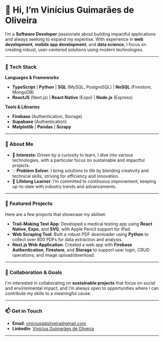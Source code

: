 # 👋 Hi, I’m Vinícius Guimarães de Oliveira

I’m a **Software Developer** passionate about building impactful applications and always seeking to expand my expertise. With experience in **web development**, **mobile app development**, and **data science**, I focus on creating robust, user-centered solutions using modern technologies.

---

### 🚀 Tech Stack

**Languages & Frameworks**  
- **TypeScript** | **Python** | **SQL** (MySQL, PostgreSQL) | **NoSQL** (Firestore, MongoDB)
- **ReactJS** (Next.js) | **React Native** (Expo) | **Node.js** (Express)

**Tools & Libraries**  
- **Firebase** (Authentication, Storage)
- **Supabase** (Authentication)
- **Matplotlib** | **Pandas** | **Scrapy**

---

### 🌱 About Me

- 👀 **Interests**: Driven by a curiosity to learn, I dive into various technologies, with a particular focus on sustainable and impactful projects.
- 💡 **Problem Solver**: I bring solutions to life by blending creativity and technical skills, striving for efficiency and innovation.
- 📘 **Lifelong Learner**: I’m committed to continuous improvement, keeping up-to-date with industry trends and advancements.

---

### 💼 Featured Projects

Here are a few projects that showcase my skillset:

- **Trail-Making Test App**: Developed a medical testing app using **React Native**, **Expo**, and **SVG**, with Apple Pencil support for iPad.
- **Web Scraping Tool**: Built a robust PDF downloader using **Python** to collect over 800 PDFs for data extraction and analysis.
- **Next.js Web Application**: Created a web app with **Firebase Authentication**, **Firestore**, and **Storage** to support user login, CRUD operations, and image upload/download.

---

### 💞️ Collaboration & Goals

I'm interested in collaborating on **sustainable projects** that focus on social and environmental impact, and I’m always open to opportunities where I can contribute my skills to a meaningful cause.

---

### 📫 Get in Touch

- **Email**: [viniciusgdoliveira@gmail.com](mailto:viniciusgdoliveira@gmail.com)
- **LinkedIn**: [Vinícius Guimarães de Oliveira](https://www.linkedin.com/in/viniciusgdoliveira/)

---



